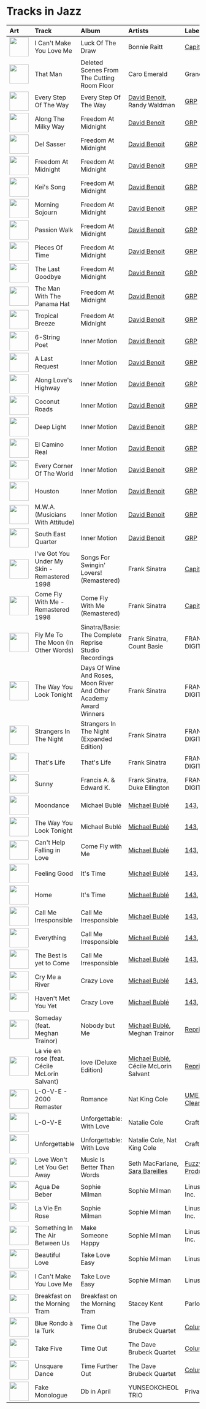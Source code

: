 # Tracks in Jazz

| Art                                                                                              | Track                                         | Album                                                              | Artists                                                                 | Label                                                                      | 💚   | 🔗                                                          |
|:-------------------------------------------------------------------------------------------------|:----------------------------------------------|:-------------------------------------------------------------------|:------------------------------------------------------------------------|:---------------------------------------------------------------------------|:----|:-----------------------------------------------------------|
| <img src="https://i.scdn.co/image/ab67616d0000b273a1113af3a19a41dc8eec534e" alt="" width="50" /> | I Can't Make You Love Me                      | Luck Of The Draw                                                   | Bonnie Raitt                                                            | [Capitol Records](../../labels/capitol_records.md)                         |     | [🔗](https://open.spotify.com/track/69uJi5QsBtqlYkGURTBli8) |
| <img src="https://i.scdn.co/image/ab67616d0000b273ef54c10b95411c51b9ab873b" alt="" width="50" /> | That Man                                      | Deleted Scenes From The Cutting Room Floor                         | Caro Emerald                                                            | Grandmono Records                                                          | 💚   | [🔗](https://open.spotify.com/track/1tSpZHA49KemUzdfra0QTh) |
| <img src="https://i.scdn.co/image/ab67616d0000b2733f67419e4e296d96256cc3f5" alt="" width="50" /> | Every Step Of The Way                         | Every Step Of The Way                                              | [David Benoit](../../artists/david_benoit.md), Randy Waldman            | [GRP](../../labels/grp.md)                                                 |     | [🔗](https://open.spotify.com/track/5yhNKJlMmop5uhaHvL0RfU) |
| <img src="https://i.scdn.co/image/ab67616d0000b2737d0ee28b2184f96650755916" alt="" width="50" /> | Along The Milky Way                           | Freedom At Midnight                                                | [David Benoit](../../artists/david_benoit.md)                           | [GRP](../../labels/grp.md)                                                 |     | [🔗](https://open.spotify.com/track/5Niq6WMJ058uTNi83KBt9U) |
| <img src="https://i.scdn.co/image/ab67616d0000b2737d0ee28b2184f96650755916" alt="" width="50" /> | Del Sasser                                    | Freedom At Midnight                                                | [David Benoit](../../artists/david_benoit.md)                           | [GRP](../../labels/grp.md)                                                 |     | [🔗](https://open.spotify.com/track/07dVfTwBjqFK0AdNqnvTPV) |
| <img src="https://i.scdn.co/image/ab67616d0000b2737d0ee28b2184f96650755916" alt="" width="50" /> | Freedom At Midnight                           | Freedom At Midnight                                                | [David Benoit](../../artists/david_benoit.md)                           | [GRP](../../labels/grp.md)                                                 |     | [🔗](https://open.spotify.com/track/57SYVRrrtPKBmOyvbcNnmU) |
| <img src="https://i.scdn.co/image/ab67616d0000b2737d0ee28b2184f96650755916" alt="" width="50" /> | Kei's Song                                    | Freedom At Midnight                                                | [David Benoit](../../artists/david_benoit.md)                           | [GRP](../../labels/grp.md)                                                 |     | [🔗](https://open.spotify.com/track/40MaRkOGKqpxFuL1Jd73RW) |
| <img src="https://i.scdn.co/image/ab67616d0000b2737d0ee28b2184f96650755916" alt="" width="50" /> | Morning Sojourn                               | Freedom At Midnight                                                | [David Benoit](../../artists/david_benoit.md)                           | [GRP](../../labels/grp.md)                                                 |     | [🔗](https://open.spotify.com/track/3oxOqgZMER5Hsd4y5oTl2U) |
| <img src="https://i.scdn.co/image/ab67616d0000b2737d0ee28b2184f96650755916" alt="" width="50" /> | Passion Walk                                  | Freedom At Midnight                                                | [David Benoit](../../artists/david_benoit.md)                           | [GRP](../../labels/grp.md)                                                 |     | [🔗](https://open.spotify.com/track/4tSRlUqyaYYVGbPgw7PyY1) |
| <img src="https://i.scdn.co/image/ab67616d0000b2737d0ee28b2184f96650755916" alt="" width="50" /> | Pieces Of Time                                | Freedom At Midnight                                                | [David Benoit](../../artists/david_benoit.md)                           | [GRP](../../labels/grp.md)                                                 |     | [🔗](https://open.spotify.com/track/53vRCplmNKbtL7D4psSBrN) |
| <img src="https://i.scdn.co/image/ab67616d0000b2737d0ee28b2184f96650755916" alt="" width="50" /> | The Last Goodbye                              | Freedom At Midnight                                                | [David Benoit](../../artists/david_benoit.md)                           | [GRP](../../labels/grp.md)                                                 |     | [🔗](https://open.spotify.com/track/3iSet2m5A4p3G7T2j8wbdH) |
| <img src="https://i.scdn.co/image/ab67616d0000b2737d0ee28b2184f96650755916" alt="" width="50" /> | The Man With The Panama Hat                   | Freedom At Midnight                                                | [David Benoit](../../artists/david_benoit.md)                           | [GRP](../../labels/grp.md)                                                 |     | [🔗](https://open.spotify.com/track/5123iv6y44E6iMrtQslxNu) |
| <img src="https://i.scdn.co/image/ab67616d0000b2737d0ee28b2184f96650755916" alt="" width="50" /> | Tropical Breeze                               | Freedom At Midnight                                                | [David Benoit](../../artists/david_benoit.md)                           | [GRP](../../labels/grp.md)                                                 |     | [🔗](https://open.spotify.com/track/67KMcjY4qw46GWxsR2NIhY) |
| <img src="https://i.scdn.co/image/ab67616d0000b2731c4b46aeb1f53dcffa9b0d96" alt="" width="50" /> | 6-String Poet                                 | Inner Motion                                                       | [David Benoit](../../artists/david_benoit.md)                           | [GRP](../../labels/grp.md)                                                 |     | [🔗](https://open.spotify.com/track/2vp4iFA59viHbdNLCbQKtz) |
| <img src="https://i.scdn.co/image/ab67616d0000b2731c4b46aeb1f53dcffa9b0d96" alt="" width="50" /> | A Last Request                                | Inner Motion                                                       | [David Benoit](../../artists/david_benoit.md)                           | [GRP](../../labels/grp.md)                                                 |     | [🔗](https://open.spotify.com/track/1eco6KISLwiyHzicppwSQF) |
| <img src="https://i.scdn.co/image/ab67616d0000b2731c4b46aeb1f53dcffa9b0d96" alt="" width="50" /> | Along Love's Highway                          | Inner Motion                                                       | [David Benoit](../../artists/david_benoit.md)                           | [GRP](../../labels/grp.md)                                                 |     | [🔗](https://open.spotify.com/track/6QfdOlWT7J1b8y2EBLkV8M) |
| <img src="https://i.scdn.co/image/ab67616d0000b2731c4b46aeb1f53dcffa9b0d96" alt="" width="50" /> | Coconut Roads                                 | Inner Motion                                                       | [David Benoit](../../artists/david_benoit.md)                           | [GRP](../../labels/grp.md)                                                 |     | [🔗](https://open.spotify.com/track/0YXj7thzE6znoniGd662fi) |
| <img src="https://i.scdn.co/image/ab67616d0000b2731c4b46aeb1f53dcffa9b0d96" alt="" width="50" /> | Deep Light                                    | Inner Motion                                                       | [David Benoit](../../artists/david_benoit.md)                           | [GRP](../../labels/grp.md)                                                 |     | [🔗](https://open.spotify.com/track/4R3559LWLe3tuekjH1My0s) |
| <img src="https://i.scdn.co/image/ab67616d0000b2731c4b46aeb1f53dcffa9b0d96" alt="" width="50" /> | El Camino Real                                | Inner Motion                                                       | [David Benoit](../../artists/david_benoit.md)                           | [GRP](../../labels/grp.md)                                                 |     | [🔗](https://open.spotify.com/track/1ebiRv1L7H4Y9OQcc5VVrj) |
| <img src="https://i.scdn.co/image/ab67616d0000b2731c4b46aeb1f53dcffa9b0d96" alt="" width="50" /> | Every Corner Of The World                     | Inner Motion                                                       | [David Benoit](../../artists/david_benoit.md)                           | [GRP](../../labels/grp.md)                                                 |     | [🔗](https://open.spotify.com/track/5D0zQeSFi6qfukLstHCf9I) |
| <img src="https://i.scdn.co/image/ab67616d0000b2731c4b46aeb1f53dcffa9b0d96" alt="" width="50" /> | Houston                                       | Inner Motion                                                       | [David Benoit](../../artists/david_benoit.md)                           | [GRP](../../labels/grp.md)                                                 |     | [🔗](https://open.spotify.com/track/2hFD5732Sz3FJ4ohjhKLG5) |
| <img src="https://i.scdn.co/image/ab67616d0000b2731c4b46aeb1f53dcffa9b0d96" alt="" width="50" /> | M.W.A. (Musicians With Attitude)              | Inner Motion                                                       | [David Benoit](../../artists/david_benoit.md)                           | [GRP](../../labels/grp.md)                                                 |     | [🔗](https://open.spotify.com/track/1dE0PS08MJrUkdtrG5hjpk) |
| <img src="https://i.scdn.co/image/ab67616d0000b2731c4b46aeb1f53dcffa9b0d96" alt="" width="50" /> | South East Quarter                            | Inner Motion                                                       | [David Benoit](../../artists/david_benoit.md)                           | [GRP](../../labels/grp.md)                                                 |     | [🔗](https://open.spotify.com/track/04IcSgYzMaGKJsfYJ6cs8s) |
| <img src="https://i.scdn.co/image/ab67616d0000b273b9ea1c69fe9efbdc2df85a95" alt="" width="50" /> | I've Got You Under My Skin - Remastered 1998  | Songs For Swingin' Lovers! (Remastered)                            | Frank Sinatra                                                           | [Capitol Records](../../labels/capitol_records.md)                         |     | [🔗](https://open.spotify.com/track/3aEJMh1cXKEjgh52claxQp) |
| <img src="https://i.scdn.co/image/ab67616d0000b273068a5559744d17bd5e871740" alt="" width="50" /> | Come Fly With Me - Remastered 1998            | Come Fly With Me (Remastered)                                      | Frank Sinatra                                                           | [Capitol Records](../../labels/capitol_records.md)                         |     | [🔗](https://open.spotify.com/track/4hHbeIIKO5Y5uLyIEbY9Gn) |
| <img src="https://i.scdn.co/image/ab67616d0000b273cb81eb3c1238c60f2bbfd3b5" alt="" width="50" /> | Fly Me To The Moon (In Other Words)           | Sinatra/Basie: The Complete Reprise Studio Recordings              | Frank Sinatra, Count Basie                                              | FRANK SINATRA DIGITAL REPRISE                                              | 💚   | [🔗](https://open.spotify.com/track/5b7OgznPJJr1vHNYGyvxau) |
| <img src="https://i.scdn.co/image/ab67616d0000b273ff0dae802acb38075786b58c" alt="" width="50" /> | The Way You Look Tonight                      | Days Of Wine And Roses, Moon River And Other Academy Award Winners | Frank Sinatra                                                           | FRANK SINATRA DIGITAL REPRISE                                              | 💚   | [🔗](https://open.spotify.com/track/0elmUoU7eMPwZX1Mw1MnQo) |
| <img src="https://i.scdn.co/image/ab67616d0000b27350bb7ca1fe7e98df87ce41d9" alt="" width="50" /> | Strangers In The Night                        | Strangers In The Night (Expanded Edition)                          | Frank Sinatra                                                           | FRANK SINATRA DIGITAL REPRISE                                              |     | [🔗](https://open.spotify.com/track/74VR3AkGPhbYXnxcOYa16x) |
| <img src="https://i.scdn.co/image/ab67616d0000b2735c21d73934bb9760a2f791a2" alt="" width="50" /> | That's Life                                   | That's Life                                                        | Frank Sinatra                                                           | FRANK SINATRA DIGITAL REPRISE                                              |     | [🔗](https://open.spotify.com/track/4FmCUATNIarCQh72JYdvnm) |
| <img src="https://i.scdn.co/image/ab67616d0000b2730c981ab72e00803faf1bbcae" alt="" width="50" /> | Sunny                                         | Francis A. & Edward K.                                             | Frank Sinatra, Duke Ellington                                           | FRANK SINATRA DIGITAL REPRISE                                              |     | [🔗](https://open.spotify.com/track/6F3nsVon7E81tvTr2TsUrN) |
| <img src="https://i.scdn.co/image/ab67616d0000b273b732a522a686bb304a5d3fdf" alt="" width="50" /> | Moondance                                     | Michael Bublé                                                      | [Michael Bublé](../../artists/michael_bubl_.md)                         | [143](../../labels/143.md), [Reprise](../../labels/reprise.md)             | 💚   | [🔗](https://open.spotify.com/track/25Yzff59UGjz7wNWmjM39h) |
| <img src="https://i.scdn.co/image/ab67616d0000b273b732a522a686bb304a5d3fdf" alt="" width="50" /> | The Way You Look Tonight                      | Michael Bublé                                                      | [Michael Bublé](../../artists/michael_bubl_.md)                         | [143](../../labels/143.md), [Reprise](../../labels/reprise.md)             |     | [🔗](https://open.spotify.com/track/4YGlRLe6TeBRiXFByBqldf) |
| <img src="https://i.scdn.co/image/ab67616d0000b27311ee8f400df1c708db8fa471" alt="" width="50" /> | Can't Help Falling in Love                    | Come Fly with Me                                                   | [Michael Bublé](../../artists/michael_bubl_.md)                         | [143](../../labels/143.md), [Reprise](../../labels/reprise.md)             |     | [🔗](https://open.spotify.com/track/7igk58Vs9uM2B0aaTUwv6F) |
| <img src="https://i.scdn.co/image/ab67616d0000b273030f9cd9be82fcec657f545b" alt="" width="50" /> | Feeling Good                                  | It's Time                                                          | [Michael Bublé](../../artists/michael_bubl_.md)                         | [143](../../labels/143.md), [Reprise](../../labels/reprise.md)             | 💚   | [🔗](https://open.spotify.com/track/72PwtNhRrZXNnYeRg5xQ46) |
| <img src="https://i.scdn.co/image/ab67616d0000b273030f9cd9be82fcec657f545b" alt="" width="50" /> | Home                                          | It's Time                                                          | [Michael Bublé](../../artists/michael_bubl_.md)                         | [143](../../labels/143.md), [Reprise](../../labels/reprise.md)             | 💚   | [🔗](https://open.spotify.com/track/3ISaSNZCxIzTGwQuBq6Xrr) |
| <img src="https://i.scdn.co/image/ab67616d0000b2732ceedc8c879a1f6784fbeef5" alt="" width="50" /> | Call Me Irresponsible                         | Call Me Irresponsible                                              | [Michael Bublé](../../artists/michael_bubl_.md)                         | [143](../../labels/143.md), [Reprise](../../labels/reprise.md)             |     | [🔗](https://open.spotify.com/track/25RxZw46RfYpVWMIrIeZDS) |
| <img src="https://i.scdn.co/image/ab67616d0000b2732ceedc8c879a1f6784fbeef5" alt="" width="50" /> | Everything                                    | Call Me Irresponsible                                              | [Michael Bublé](../../artists/michael_bubl_.md)                         | [143](../../labels/143.md), [Reprise](../../labels/reprise.md)             | 💚   | [🔗](https://open.spotify.com/track/4T6HLdP6OcAtqC6tGnQelG) |
| <img src="https://i.scdn.co/image/ab67616d0000b2732ceedc8c879a1f6784fbeef5" alt="" width="50" /> | The Best Is yet to Come                       | Call Me Irresponsible                                              | [Michael Bublé](../../artists/michael_bubl_.md)                         | [143](../../labels/143.md), [Reprise](../../labels/reprise.md)             |     | [🔗](https://open.spotify.com/track/56t3m0lqE6zU1EfgFOPqst) |
| <img src="https://i.scdn.co/image/ab67616d0000b273f0cc194252888c6658c706ab" alt="" width="50" /> | Cry Me a River                                | Crazy Love                                                         | [Michael Bublé](../../artists/michael_bubl_.md)                         | [143](../../labels/143.md), [Reprise](../../labels/reprise.md)             |     | [🔗](https://open.spotify.com/track/5i04Jy87RLxoZszJqY3QAN) |
| <img src="https://i.scdn.co/image/ab67616d0000b273f0cc194252888c6658c706ab" alt="" width="50" /> | Haven't Met You Yet                           | Crazy Love                                                         | [Michael Bublé](../../artists/michael_bubl_.md)                         | [143](../../labels/143.md), [Reprise](../../labels/reprise.md)             | 💚   | [🔗](https://open.spotify.com/track/4fIWvT19w9PR0VVBuPYpWA) |
| <img src="https://i.scdn.co/image/ab67616d0000b273b59886e766636d1ae10fe7b3" alt="" width="50" /> | Someday (feat. Meghan Trainor)                | Nobody but Me                                                      | [Michael Bublé](../../artists/michael_bubl_.md), Meghan Trainor         | [Reprise](../../labels/reprise.md)                                         |     | [🔗](https://open.spotify.com/track/0nsF6B4avArxVgAwgMg4ag) |
| <img src="https://i.scdn.co/image/ab67616d0000b2735f3f20826d44c30a017fd68e" alt="" width="50" /> | La vie en rose (feat. Cécile McLorin Salvant) | love (Deluxe Edition)                                              | [Michael Bublé](../../artists/michael_bubl_.md), Cécile McLorin Salvant | [Reprise](../../labels/reprise.md)                                         |     | [🔗](https://open.spotify.com/track/1QELw50Dl95LusF6uOkDqk) |
| <img src="https://i.scdn.co/image/ab67616d0000b2733f03db3f454ff7b2c3b4fe62" alt="" width="50" /> | L-O-V-E - 2000 Remaster                       | Romance                                                            | Nat King Cole                                                           | [UME - Global Clearing House](../../labels/ume___global_clearing_house.md) |     | [🔗](https://open.spotify.com/track/6OHPdG4tYiHRPUHwf68nRU) |
| <img src="https://i.scdn.co/image/ab67616d0000b273dfb2b41e8669c38536b7c3b6" alt="" width="50" /> | L-O-V-E                                       | Unforgettable: With Love                                           | Natalie Cole                                                            | Craft Recordings                                                           |     | [🔗](https://open.spotify.com/track/637xWjdmJY7CAQJsnsT7Fs) |
| <img src="https://i.scdn.co/image/ab67616d0000b273dfb2b41e8669c38536b7c3b6" alt="" width="50" /> | Unforgettable                                 | Unforgettable: With Love                                           | Natalie Cole, Nat King Cole                                             | Craft Recordings                                                           |     | [🔗](https://open.spotify.com/track/2MVQbDuhVs2muWFURtIdNb) |
| <img src="https://i.scdn.co/image/ab67616d0000b273913c7a28b9dbce0ec35a7045" alt="" width="50" /> | Love Won't Let You Get Away                   | Music Is Better Than Words                                         | Seth MacFarlane, [Sara Bareilles](../../artists/sara_bareilles.md)      | [Fuzzy Door Productions/Universal](../../labels/universal_music_llc.md)    | 💚   | [🔗](https://open.spotify.com/track/5xNdKpcKqES50j78ac9woY) |
| <img src="https://i.scdn.co/image/ab67616d0000b273d2d2df3486c5c45d238b2e25" alt="" width="50" /> | Agua De Beber                                 | Sophie Milman                                                      | Sophie Milman                                                           | Linus Entertainment Inc.                                                   |     | [🔗](https://open.spotify.com/track/4ic2XfSYoMch7DrdNf2T3N) |
| <img src="https://i.scdn.co/image/ab67616d0000b273d2d2df3486c5c45d238b2e25" alt="" width="50" /> | La Vie En Rose                                | Sophie Milman                                                      | Sophie Milman                                                           | Linus Entertainment Inc.                                                   |     | [🔗](https://open.spotify.com/track/12kmgivtb8dyhxnko2doFt) |
| <img src="https://i.scdn.co/image/ab67616d0000b273b2ef9d24ed47c5d44d22adb8" alt="" width="50" /> | Something In The Air Between Us               | Make Someone Happy                                                 | Sophie Milman                                                           | Linus Entertainment Inc.                                                   |     | [🔗](https://open.spotify.com/track/6GBqHQAW0Z16wsQQzN65i4) |
| <img src="https://i.scdn.co/image/ab67616d0000b273d404febd467623a6f893b177" alt="" width="50" /> | Beautiful Love                                | Take Love Easy                                                     | Sophie Milman                                                           | Linus Entertainment                                                        |     | [🔗](https://open.spotify.com/track/2wIHqsfA7ozyjbU4EoHOv3) |
| <img src="https://i.scdn.co/image/ab67616d0000b273d404febd467623a6f893b177" alt="" width="50" /> | I Can't Make You Love Me                      | Take Love Easy                                                     | Sophie Milman                                                           | Linus Entertainment                                                        |     | [🔗](https://open.spotify.com/track/4G5kuEKnYw2PFdLdYcZFWz) |
| <img src="https://i.scdn.co/image/ab67616d0000b27372fb9383a4e394271146d94c" alt="" width="50" /> | Breakfast on the Morning Tram                 | Breakfast on the Morning Tram                                      | Stacey Kent                                                             | Parlophone (France)                                                        | 💚   | [🔗](https://open.spotify.com/track/0mcs5XA4bwgCVYLUxvJ9sg) |
| <img src="https://i.scdn.co/image/ab67616d0000b27300ace5d3c5bffc123ef1eb51" alt="" width="50" /> | Blue Rondo à la Turk                          | Time Out                                                           | The Dave Brubeck Quartet                                                | [Columbia](../../labels/columbia.md), [Legacy](../../labels/legacy.md)     |     | [🔗](https://open.spotify.com/track/7CrNF9zL7tIQ2269DVxzST) |
| <img src="https://i.scdn.co/image/ab67616d0000b27300ace5d3c5bffc123ef1eb51" alt="" width="50" /> | Take Five                                     | Time Out                                                           | The Dave Brubeck Quartet                                                | [Columbia](../../labels/columbia.md), [Legacy](../../labels/legacy.md)     |     | [🔗](https://open.spotify.com/track/1YQWosTIljIvxAgHWTp7KP) |
| <img src="https://i.scdn.co/image/ab67616d0000b2737ea560d522ef653c268d79c9" alt="" width="50" /> | Unsquare Dance                                | Time Further Out                                                   | The Dave Brubeck Quartet                                                | [Columbia](../../labels/columbia.md), [Legacy](../../labels/legacy.md)     |     | [🔗](https://open.spotify.com/track/2VUo8O3ymKRYNgj97ZG2kM) |
| <img src="https://i.scdn.co/image/ab67616d0000b2734024c75e846d1e13a4c70e0e" alt="" width="50" /> | Fake Monologue                                | Db in April                                                        | YUNSEOKCHEOL TRIO                                                       | Private Curve                                                              |     | [🔗](https://open.spotify.com/track/1zSrNhQxRvn6Bjl6yzwPR6) |

